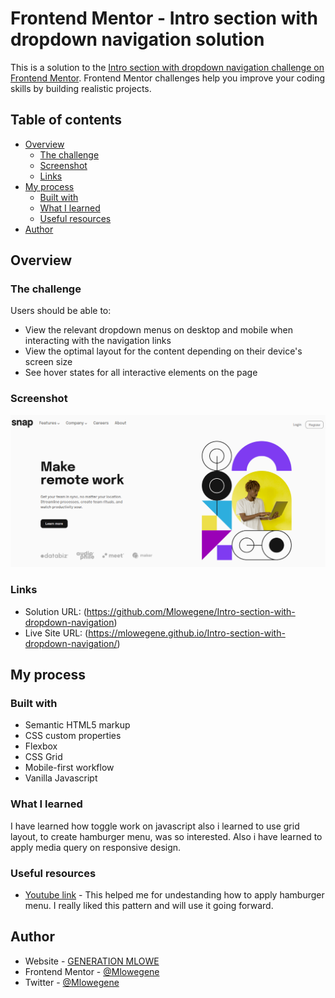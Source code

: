 # Frontend Mentor - Intro section with dropdown navigation solution

This is a solution to the [Intro section with dropdown navigation challenge on Frontend Mentor](https://www.frontendmentor.io/challenges/intro-section-with-dropdown-navigation-ryaPetHE5). Frontend Mentor challenges help you improve your coding skills by building realistic projects. 

## Table of contents

- [Overview](#overview)
  - [The challenge](#the-challenge)
  - [Screenshot](#screenshot)
  - [Links](#links)
- [My process](#my-process)
  - [Built with](#built-with)
  - [What I learned](#what-i-learned)
  - [Useful resources](#useful-resources)
- [Author](#author)


## Overview

### The challenge

Users should be able to:

- View the relevant dropdown menus on desktop and mobile when interacting with the navigation links
- View the optimal layout for the content depending on their device's screen size
- See hover states for all interactive elements on the page

### Screenshot

![](./intro%20section%201.png)

### Links

- Solution URL: (https://github.com/Mlowegene/Intro-section-with-dropdown-navigation)
- Live Site URL: (https://mlowegene.github.io/Intro-section-with-dropdown-navigation/)

## My process

### Built with

- Semantic HTML5 markup
- CSS custom properties
- Flexbox
- CSS Grid
- Mobile-first workflow
- Vanilla Javascript

### What I learned

I have learned how toggle work on javascript also i learned to use grid layout, to create hamburger menu, was so interested. Also i have learned to apply media query on responsive design.  

### Useful resources

- [Youtube link](https://www.youtube.com/watch?v=flItyHiDm7E&t=120s) - This helped me for undestanding how to apply hamburger menu. I really liked this pattern and will use it going forward.

## Author

- Website - [GENERATION MLOWE](https://github.com/Mlowegene)
- Frontend Mentor - [@Mlowegene](https://www.frontendmentor.io/profile/Mlowegene)
- Twitter - [@Mlowegene](https://twitter.com/genemlowe)
